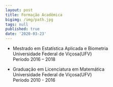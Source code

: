 ```yaml
---
layout: post
title: Formação Acadêmica
bigimg: /img/path.jpg
tags: null
published: true
date: '2020-03-23'
---
```


- Mestrado em Estatística Aplicada e Biometria  
Universidade Federal de Viçosa(UFV)  
Período 2016 – 2018  



- Graduação em Licenciatura em Matemática  
Universidade Federal de Viçosa(UFV)  
Período 2010 - 2016  
